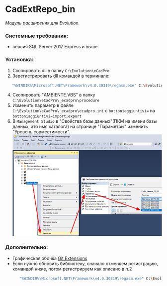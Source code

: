 # CadExtRepo_bin
_Модуль расширения для Evolution._

### Системные требования: 
- версия SQL Server 2017 Express и выше.

### Установка: 
  1. Скопировать dll в папку `C:\Evolution\eCadPro`
  2. Зарегистрировать dll командой в терминале:
  ```sh
     "%WINDIR%\Microsoft.NET\Framework\v4.0.30319\regasm.exe" C:\Evolution\eCadPro\CadExtRepo.dll /tlb /nologo /codebase
  ```   
  4. Скопировать "AMBIENTE.VBS" в папку `С:\Evolution\eCadPro\_ecadpro\procedure`
  5. Изменить параметр в файле `С:\Evolution\eCadPro\_ecadpro\ecadpro.ini` c `bottoniaggiuntivi=` на `bottoniaggiuntivi=import;export`
  6. В `Management Studio` в "Свойства базы данных"(ПКМ на имени базы данных, это имя каталога) на странице "Параметры" изменить "Уровень совместимости".
     ![img](example.png)

### Дополнительно:
- Графическая обочка [Git Extensions](https://github.com/gitextensions/gitextensions/releases/)
- Если нужно обновить библиотеку, сначало отменяем регистрацию, командой ниже, потом регистрируем как описано в п.2
  ```sh
     "%WINDIR%\Microsoft.NET\Framework\v4.0.30319\regasm.exe" C:\Evolution\eCadPro\CadExtRepo.dll /unregister
  ``` 

  

